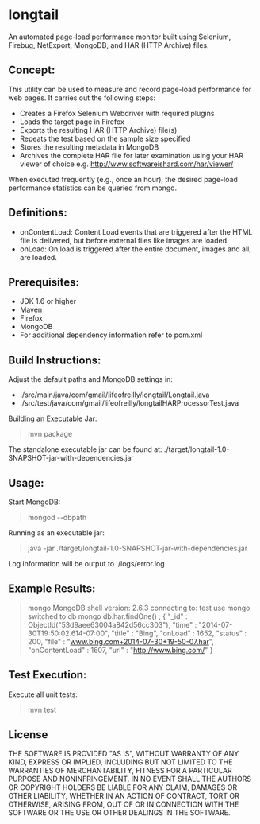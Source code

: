 longtail
========

An automated page-load performance monitor built using Selenium, Firebug, NetExport, MongoDB, and HAR (HTTP Archive) files.

Concept:
-------------------------

This utility can be used to measure and record page-load performance for web pages. It carries out the following steps:
* Creates a Firefox Selenium Webdriver with required plugins
* Loads the target page in Firefox
* Exports the resulting HAR (HTTP Archive) file(s)
* Repeats the test based on the sample size specified
* Stores the resulting metadata in MongoDB
* Archives the complete HAR file for later examination using your HAR viewer of choice e.g. http://www.softwareishard.com/har/viewer/

When executed frequently (e.g., once an hour), the desired page-load performance statistics can be queried from mongo.

Definitions:
-------------------------

* onContentLoad: Content Load events that are triggered after the HTML file is delivered, but before external files like images are loaded.
* onLoad: On load is triggered after the entire document, images and all, are loaded.

Prerequisites:
-------------------------

* JDK 1.6 or higher
* Maven
* Firefox
* MongoDB
* For additional dependency information refer to pom.xml

Build Instructions:
-------------------------

Adjust the default paths and MongoDB settings in:
* ./src/main/java/com/gmail/lifeofreilly/longtail/Longtail.java
* ./src/test/java/com/gmail/lifeofreilly/longtailHARProcessorTest.java

Building an Executable Jar:
> mvn package

The standalone executable jar can be found at: ./target/longtail-1.0-SNAPSHOT-jar-with-dependencies.jar

Usage:
-------------------------

Start MongoDB:
> mongod --dbpath <path to data directory>

Running as an executable jar:

> java -jar ./target/longtail-1.0-SNAPSHOT-jar-with-dependencies.jar

Log information will be output to ./logs/error.log

Example Results:
-------------------------

> mongo
MongoDB shell version: 2.6.3
connecting to: test
> use mongo
switched to db mongo
> db.har.findOne() ;
{
	"_id" : ObjectId("53d9aee63004a842d56cc303"),
	"time" : "2014-07-30T19:50:02.614-07:00",
	"title" : "Bing",
	"onLoad" : 1652,
	"status" : 200,
	"file" : "www.bing.com+2014-07-30+19-50-07.har",
	"onContentLoad" : 1607,
	"url" : "http://www.bing.com/"
} 

Test Execution:
-------------------------

Execute all unit tests:
> mvn test

License
-------------------------
THE SOFTWARE IS PROVIDED "AS IS", WITHOUT WARRANTY OF ANY KIND, EXPRESS OR IMPLIED, INCLUDING BUT NOT LIMITED TO THE WARRANTIES OF MERCHANTABILITY, FITNESS FOR A PARTICULAR PURPOSE AND NONINFRINGEMENT. IN NO EVENT SHALL THE AUTHORS OR COPYRIGHT HOLDERS BE LIABLE FOR ANY CLAIM, DAMAGES OR OTHER LIABILITY, WHETHER IN AN ACTION OF CONTRACT, TORT OR OTHERWISE, ARISING FROM, OUT OF OR IN CONNECTION WITH THE SOFTWARE OR THE USE OR OTHER DEALINGS IN THE SOFTWARE.
